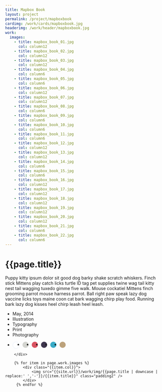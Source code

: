 ```yaml
---
title: Mapbox Book
layout: project
permalink: /project/mapboxbook
cardimg: /work/cards/mapboxbook.jpg
headerimg: /work/header/mapboxbook.jpg
work:
  images:
    - title: mapbox_book_01.jpg
      col: column12
    - title: mapbox_book_02.jpg
      col: column12
    - title: mapbox_book_03.jpg
      col: column12
    - title: mapbox_book_04.jpg
      col: column6
    - title: mapbox_book_05.jpg
      col: column6
    - title: mapbox_book_06.jpg
      col: column12
    - title: mapbox_book_07.jpg
      col: column12
    - title: mapbox_book_08.jpg
      col: column6
    - title: mapbox_book_09.jpg
      col: column6
    - title: mapbox_book_10.jpg
      col: column6
    - title: mapbox_book_11.jpg
      col: column6
    - title: mapbox_book_12.jpg
      col: column12
    - title: mapbox_book_13.jpg
      col: column12
    - title: mapbox_book_14.jpg
      col: column6
    - title: mapbox_book_15.jpg
      col: column6
    - title: mapbox_book_16.jpg
      col: column12
    - title: mapbox_book_17.jpg
      col: column12
    - title: mapbox_book_18.jpg
      col: column12
    - title: mapbox_book_19.jpg
      col: column12
    - title: mapbox_book_20.jpg
      col: column12
    - title: mapbox_book_21.jpg
      col: column6
    - title: mapbox_book_22.jpg
      col: column6
---
```




<div class="limiter margin-top8 clearfix padding2 margin-bottom4">
	<div id='intro' class='margin2r column7'>
		<h1 class="brandon">{{page.title}}</h1>
		<p class=" padding2y">
		Puppy kitty ipsum dolor sit good dog barky shake scratch whiskers. Finch stick Mittens play catch licks turtle ID tag pet supplies twine wag tail kitty nest tail wagging tuxedo gimme five walk. Mouse cockatiel Mittens finch grooming parrot mouse harness parrot. Ball right paw speak lazy dog vaccine licks toys maine coon cat bark wagging chirp play food. Running bark lazy dog kisses heel chirp leash heel leash.
		</p>
	</div>
	<div class="column3 clearfix facts">
		<ul class="facts">
			<li><i class='fa fa-fw fa-calendar'></i>May, 2014</li>
			<li><i class='fa fa-fw fa-paint-brush'></i>Illustration</li>
			<li><i class='fa fa-fw fa-circle-o'></i>Typography</li>
			<li><i class='fa fa-fw fa-file-o'></i>Print</li>
			<li><i class='fa fa-fw fa-camera'></i>Photography</li>
		</ul>
		<ul class="colors column12 padding2y">
				<li class="color1"></li>
				<li class="color2"></li>
				<li class="color3"></li>
				<li class="color4"></li>
				<li class="color5"></li>
				<li class="color6"></li>
			</ul>
		
		</div>
</div>

<div class="work limiter clearfix">
	
	    {% for item in page.work.images %}
		    <div class="{{item.col}}">
				<img src="{{site.url}}/work/img/{{page.title | downcase | replace:' ','-'}}/{{item.title}}" class="padding2" />
			</div>
         {% endfor %}

</div>



<style>
.post-header {
  width: 100%;
  height:550px;
  background: url(../../work/header/mapboxbook.jpg) center center no-repeat;
  background-color: #1f2847;
  background-size: cover;
}

div ul.colors {
	width: 100%;
	height: 20px;
	border-radius:50%; 
}

div ul.colors li {
	width: 20px;
	height: 20px;
	margin-right: 10px;
	float: left;
	border-radius: 50%;
}


.color1 {background-color: white; border: 1px solid #e4ebfa;}
.color2 {background-color: #d3d4cf; }
.color3 {background-color: #d95261; }
.color4 {background-color: #3d354d; }
.color5 {background-color: #39abc7; }
.color6 {background-color: #bca27b; }


@media only screen and (max-width:640px) {
	.post-header {
		height: 300px;
	}
	.nav-roundslide {
		top: 170px;
	}
	.nav-roundslide a { margin: 0 10px;}
}
</style>

